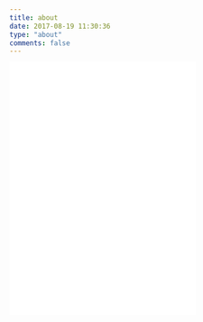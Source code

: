 ```yaml
---
title: about
date: 2017-08-19 11:30:36
type: "about"
comments: false
---
```


Geek For Geek!

<!--For Music Player-->
<div style="max-width: 330px;max-height: 450px">
<embed style="margin-top: -35px;" frameborder="no" border="0" marginwidth="0" marginheight="0" width=330 height=450 src="//music.163.com/outchain/player?type=0&id=887541428&auto=1&height=430"></iframe>
</div>


